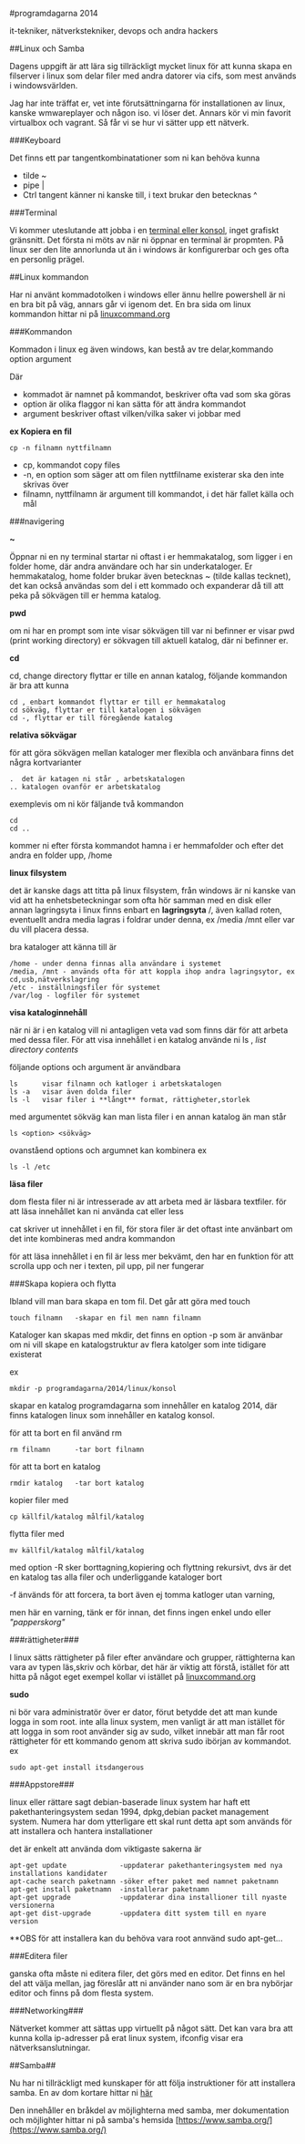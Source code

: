 #programdagarna 2014

it-tekniker, nätverkstekniker, devops och andra hackers  


##Linux och Samba

Dagens uppgift är att lära sig tillräckligt mycket linux för att kunna skapa en filserver i linux
som delar filer med andra datorer via cifs, som mest används i windowsvärlden.

Jag har inte träffat er, vet inte förutsättningarna för installationen av linux,
kanske wmwareplayer och någon iso. vi löser det. Annars kör vi min favorit virtualbox och vagrant.
Så får vi se hur vi sätter upp ett nätverk.

###Keyboard

Det finns ett par tangentkombinatationer som ni kan behöva kunna

- tilde ~  
- pipe |
- Ctrl tangent känner ni kanske till, i text brukar den betecknas ^


###Terminal

Vi kommer uteslutande att jobba i en [terminal eller konsol](http://en.wikipedia.org/wiki/Command-line_interface),
inget grafiskt gränsnitt.  Det första ni möts av när ni öppnar en terminal är propmten.
På linux ser den lite annorlunda ut än i windows är konfigurerbar och ges ofta en personlig prägel.

##Linux kommandon

Har ni använt kommadotolken i windows eller ännu hellre powershell är ni en bra bit på väg,
annars går vi igenom det. En bra sida om linux kommandon hittar ni på
[linuxcommand.org](http://linuxcommand.org/lc3_learning_the_shell.php)

###Kommandon

Kommadon i linux eg även windows, kan  bestå av tre delar,kommando option argument

Där
- kommadot är namnet på kommandot, beskriver ofta vad som ska göras
- option är olika flaggor ni kan sätta för att ändra kommandot
- argument beskriver oftast vilken/vilka saker vi jobbar med

**ex Kopiera en fil**

    cp -n filnamn nyttfilnamn

- cp, kommandot copy files
- -n, en option som säger att om filen nyttfilname existerar ska den inte skrivas över
- filnamn, nyttfilnamn  är argument till kommandot, i det här fallet källa och mål

###navigering

**~**

Öppnar ni en ny terminal startar ni oftast i er hemmakatalog, som ligger i en folder home, där andra användare och har sin underkataloger.
Er hemmakatalog, home folder brukar även betecknas ~ (tilde kallas tecknet), det kan också användas som del i ett kommado och expanderar då till att peka på sökvägen till er hemma katalog.

**pwd**

om ni har en prompt som inte visar sökvägen till var ni befinner er visar pwd (print working directory) er sökvagen till aktuell katalog, där ni befinner er.

**cd**

cd, change directory flyttar er tille en annan katalog, följande kommandon är bra att kunna

    cd , enbart kommandot flyttar er till er hemmakatalog
    cd sökväg, flyttar er till katalogen i sökvägen
    cd -, flyttar er till föregående katalog


**relativa sökvägar**

för att göra sökvägen mellan kataloger mer flexibla och använbara finns det några kortvarianter

    .  det är katagen ni står , arbetskatalogen
    .. katalogen ovanför er arbetskatalog

exemplevis om ni kör fäljande två kommandon

    cd
    cd ..

kommer ni efter första kommandot hamna i er hemmafolder och efter det andra en folder upp, /home


**linux filsystem**

det är kanske dags att titta  på linux filsystem, från windows är ni kanske van vid att ha enhetsbeteckningar som ofta hör samman med en disk eller annan lagringsyta
i linux finns enbart en **lagringsyta** /, även kallad roten, eventuellt andra media lagras i foldrar under denna, ex /media /mnt eller var du vill placera dessa.

bra kataloger att känna till är

    /home - under denna finnas alla användare i systemet
    /media, /mnt - används ofta för att koppla ihop andra lagringsytor, ex cd,usb,nätverkslagring
    /etc - inställningsfiler för systemet
    /var/log - logfiler för systemet

**visa kataloginnehåll**

när ni är i en katalog vill ni antagligen veta vad som finns där för att arbeta
med dessa filer. För att visa innehållet i en katalog använde ni ls
, *list directory contents*

följande options och argument är användbara

    ls      visar filnamn och katloger i arbetskatalogen
    ls -a   visar även dolda filer
    ls -l   visar filer i **långt** format, rättigheter,storlek

med argumentet sökväg kan man lista filer i en annan katalog än man står

    ls <option> <sökväg>

ovanståend options och argumnet kan kombinera ex

    ls -l /etc

**läsa filer**

dom flesta filer ni är intresserade av att arbeta med är läsbara textfiler.
för att läsa innehållet kan ni använda cat eller less

cat skriver ut innehållet i en fil, för stora filer är det oftast inte använbart
om det inte kombineras med andra kommandon

för att läsa innehållet i en fil är less mer bekvämt, den har en funktion för
att scrolla upp och ner i texten, pil upp, pil ner fungerar

###Skapa kopiera och flytta

Ibland vill man bara skapa en tom fil. Det går att göra med touch

    touch filnamn   -skapar en fil men namn filnamn

Kataloger kan skapas med mkdir, det finns en option -p som är använbar om ni vill
skape en katalogstruktur av flera katolger som inte tidigare existerat

ex

    mkdir -p programdagarna/2014/linux/konsol

skapar en katalog programdagarna som innehåller en katalog 2014, där finns
katalogen linux som innehåller en katalog konsol.


för att ta bort en fil använd rm

    rm filnamn      -tar bort filnamn

för att ta bort en katalog

    rmdir katalog   -tar bort katalog  


kopier filer med

    cp källfil/katalog målfil/katalog

flytta filer med

    mv källfil/katalog målfil/katalog

med option -R sker borttagning,kopiering och flyttning rekursivt, dvs är det
en katalog tas alla filer och underliggande kataloger bort

-f änvänds för att forcera, ta bort även ej tomma katloger utan varning,

men här en varning, tänk er för innan, det finns ingen enkel undo eller *"papperskorg"*

###rättigheter###

I linux sätts rättigheter på filer efter användare och grupper, rättighterna kan vara
av typen läs,skriv och körbar, det här är viktig att förstå, istället för att hitta på
något eget exempel kollar vi istället på [linuxcommand.org](http://linuxcommand.org/lc3_lts0090.php)


**sudo**

ni bör vara administratör över er dator, förut betydde det att man kunde logga in som root.
inte alla linux system, men vanligt är att man istället för att logga in som root
använder sig av sudo, vilket innebär att man får root rättigheter för ett kommando
genom att skriva sudo ibörjan av kommandot. ex

    sudo apt-get install itsdangerous


###Appstore###

linux eller rättare sagt debian-baserade linux system har haft ett
pakethanteringsystem sedan 1994, dpkg,debian packet management system.
Numera har dom ytterligare ett skal runt detta apt som används för att installera
och hantera installationer


det är enkelt att använda dom viktigaste sakerna är

    apt-get update             -uppdaterar pakethanteringsystem med nya installations kandidater
    apt-cache search paketnamn -söker efter paket med namnet paketnamn
    apt-get install paketnamn  -installerar paketnamn
    apt-get upgrade            -uppdaterar dina installioner till nyaste versionerna
    apt-get dist-upgrade       -uppdatera ditt system till en nyare version

**OBS för att installera kan du behöva vara root annvänd sudo apt-get...

###Editera filer

ganska ofta måste ni editera filer, det görs med en editor. Det finns en hel del
att välja mellan, jag föreslår att ni använder nano som är en bra nybörjar editor och finns på dom flesta system.

###Networking###

Nätverket kommer att sättas upp virtuellt på något sätt. Det kan vara bra att kunna
kolla ip-adresser på erat linux system, ifconfig visar era nätverksanslutningar.



##Samba##

Nu har ni tillräckligt med kunskaper för att följa instruktioner för att installera samba.
En av dom kortare hittar ni [här](https://help.ubuntu.com/14.04/serverguide/samba-fileserver.html)

Den innehåller en bråkdel av möjlighterna med samba, mer dokumentation och möjlighter hittar ni
på samba's hemsida [https://www.samba.org/](https://www.samba.org/)
